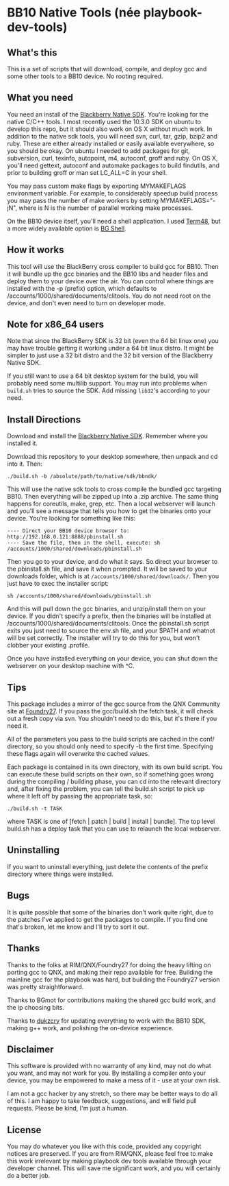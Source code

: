 BB10 Native Tools (née playbook-dev-tools)
==================

## What's this

This is a set of scripts that will download, compile, and deploy gcc and some other tools to a BB10 device. No rooting required.

## What you need

You need an install of the [Blackberry Native SDK][pbdevtools]. You're looking for the native C/C++ tools. I most recently used the 10.3.0 SDK on ubuntu to develop this repo, but it should also work on OS X without much work. In addition to the native sdk tools, you will need svn, curl, tar, gzip, bzip2 and ruby. These are either already installed or easily available everywhere, so you should be okay. On ubuntu I needed to add packages for git, subversion, curl, texinfo, autopoint, m4, autoconf, groff and ruby. On OS X, you'll need gettext, autoconf and automake packages to build findutils, and prior to building groff or man set LC_ALL=C in your shell.

You may pass custom make flags by exporting MYMAKEFLAGS environment variable. For example, to considerably speedup build process you may pass the number of make workers by setting MYMAKEFLAGS="-jN", where is N is the number of parallel working make processes.

On the BB10 device itself, you'll need a shell application. I used [Term48][term48], but a more widely available option is [BG Shell][bgshell].

## How it works

This tool will use the BlackBerry cross compiler to build gcc for BB10. Then it will bundle up the gcc binaries and the BB10 libs and header files and deploy them to your device over the air. You can control where things are installed with the -p (prefix) option, which defaults to /accounts/1000/shared/documents/clitools. You do not need root on the device, and don't even need to turn on developer mode. 

## Note for x86_64 users

Note that since the BlackBerry SDK is 32 bit (even the 64 bit linux one) you may have trouble getting it working under a 64 bit linux distro. It might be simpler to just use a 32 bit distro and the 32 bit version of the Blackberry Native SDK. 

If you still want to use a 64 bit desktop system for the build, you will probably need some multilib support. You may run into problems when `build.sh` tries to source the SDK. Add missing `lib32`'s according to your need.

## Install Directions

Download and install the [Blackberry Native SDK][pbdevtools]. Remember where you installed it.

Download this repository to your desktop somewhere, then unpack and cd into it. Then:

    ./build.sh -b /absolute/path/to/native/sdk/bbndk/

This will use the native sdk tools to cross compile the bundled gcc targeting BB10. Then everything will be zipped up into a .zip archive. The same thing happens for coreutils, make, grep, etc. Then a local webserver will launch and you'll see a message that tells you how to get the binaries onto your device. You're looking for something like this:

    ---- Direct your BB10 device browser to: http://192.168.0.121:8888/pbinstall.sh
    ---- Save the file, then in the shell, execute: sh /accounts/1000/shared/downloads/pbinstall.sh

Then you go to your device, and do what it says. So direct your browser to the pbinstall.sh file, and save it when prompted. It will be saved to your downloads folder, which is at `/accounts/1000/shared/downloads/`. Then you just have to exec the installer script:

    sh /accounts/1000/shared/downloads/pbinstall.sh

And this will pull down the gcc binaries, and unzip/install them on your device. If you didn't specify a prefix, then the binaries will be installed at /accounts/1000/shared/documents/clitools. Once the pbinstall.sh script exits you just need to source the env.sh file, and your $PATH and whatnot will be set correctly. The installer will try to do this for you, but won't clobber your existing .profile. 

Once you have installed everything on your device, you can shut down the webserver on your desktop machine with ^C.

## Tips

This package includes a mirror of the gcc source from the QNX Community site at [Foundry27][foundry27]. If you pass the gcc/build.sh the fetch task, it will check out a fresh copy via svn. You shouldn't need to do this, but it's there if you need it.

All of the parameters you pass to the build scripts are cached in the conf/ directory, so you should only need to specify -b the first time. Specifying these flags again will overwrite the cached values.

Each package is contained in its own directory, with its own build script. You can execute these build scripts on their own, so if something goes wrong during the compiling / building phase, you can cd into the relevant directory and, after fixing the problem, you can tell the build.sh script to pick up where it left off by passing the appropriate task, so:

    ./build.sh -t TASK

where TASK is one of [fetch | patch | build | install | bundle]. The top level build.sh has a deploy task that you can use to relaunch the local webserver.

## Uninstalling

If you want to uninstall everything, just delete the contents of the prefix directory where things were installed.

## Bugs

It is quite possible that some of the binaries don't work quite right, due to the patches I've applied to get the packages to compile. If you find one that's broken, let me know and I'll try to sort it out. 

## Thanks

Thanks to the folks at RIM/QNX/Foundry27 for doing the heavy lifting on porting gcc to QNX, and making their repo available for free. Building the mainline gcc for the playbook was hard, but building the Foundry27 version was pretty straightforward.

Thanks to BGmot for contributions making the shared gcc build work, and the ip choosing bits.

Thanks to [dukzcry][dukzcry-bb10-native-tools] for updating everything to work with the BB10 SDK, making g++ work, and polishing the on-device experience.

## Disclaimer

This software is provided with no warranty of any kind, may not do what you want, and may not work for you. By installing a compiler onto your device, you may be empowered to make a mess of it - use at your own risk.

I am not a gcc hacker by any stretch, so there may be better ways to do all of this. I am happy to take feedback, suggestions, and will field pull requests. Please be kind, I'm just a human.

## License

You may do whatever you like with this code, provided any copyright notices are preserved. If you are from RIM/QNX, please feel free to make this work irrelevant by making playbook dev tools available through your developer channel. This will save me significant work, and you will certainly do a better job.


[pbdevtools]: https://developer.blackberry.com/native/download/
[bgshell]: https://appworld.blackberry.com/webstore/content/87835/?lang=en
[term48]: https://github.com/mordak/Term48
[foundry27]: http://community.qnx.com/sf/sfmain/do/home
[dukzcry-bb10-native-tools]: https://github.com/repos-holder/bb10-native-tools
